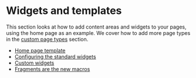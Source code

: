 # Widgets and templates

This section looks at how to add content areas and widgets to your pages, using the home page as an example. We cover how to add more page types in the [custom page types](custom-page-types.md) section.

- [Home page template](home-page.md)
- [Configuring the standard widgets](standard-widgets.md)
- [Custom widgets](custom-widgets.md)
- [Fragments are the new macros](fragments.md)
